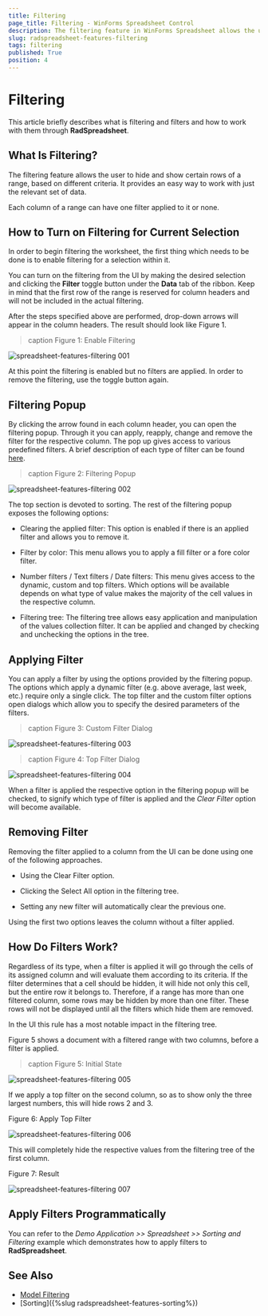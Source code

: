 ```yaml
---
title: Filtering
page_title: Filtering - WinForms Spreadsheet Control
description: The filtering feature in WinForms Spreadsheet allows the user to hide and show certain rows of a range, based on different criteria. It provides an easy way to work with just the relevant set of data.
slug: radspreadsheet-features-filtering
tags: filtering
published: True
position: 4
---
```


# Filtering

This article briefly describes what is filtering and filters and how to work with them through **RadSpreadsheet**. 

## What Is Filtering?

The filtering feature allows the user to hide and show certain rows of a range, based on different criteria. It provides an easy way to work with just the relevant set of data.

Each column of a range can have one filter applied to it or none.

## How to Turn on Filtering for Current Selection

In order to begin filtering the worksheet, the first thing which needs to be done is to enable filtering for a selection within it.

You can turn on the filtering from the UI by making the desired selection and clicking the **Filter** toggle button under the **Data** tab of the ribbon. Keep in mind that the first row of the range is reserved for column headers and will not be included in the actual filtering.

After the steps specified above are performed, drop-down arrows will appear in the column headers. The result should look like Figure 1.

>caption Figure 1: Enable Filtering

![spreadsheet-features-filtering 001](images/spreadsheet-features-filtering001.png) 

At this point the filtering is enabled but no filters are applied. In order to remove the filtering, use the toggle button again.

## Filtering Popup

By clicking the arrow found in each column header, you can open the filtering popup. Through it you can apply, reapply, change and remove the filter for the respective column. The pop up gives access to various predefined filters. A brief description of each type of filter can be found [here](https://docs.telerik.com/devtools/document-processing/libraries/radspreadprocessing/features/filtering).

>caption Figure 2: Filtering Popup

![spreadsheet-features-filtering 002](images/spreadsheet-features-filtering002.png) 

The top section is devoted to sorting. The rest of the filtering popup exposes the following options:

* Clearing the applied filter: This option is enabled if there is an applied filter and allows you to remove it.

* Filter by color: This menu allows you to apply a fill filter or a fore color filter.

* Number filters / Text filters / Date filters: This menu gives access to the dynamic, custom and top filters. Which options will be available depends on what type of value makes the majority of the cell values in the respective column.

* Filtering tree: The filtering tree allows easy application and manipulation of the values collection filter. It can be applied and changed by checking and unchecking the options in the tree.

## Applying Filter

You can apply a filter by using the options provided by the filtering popup. The options which apply a dynamic filter (e.g. above average, last week, etc.) require only a single click. The top filter and the custom filter options open dialogs which allow you to specify the desired parameters of the filters.

>caption Figure 3: Custom Filter Dialog

![spreadsheet-features-filtering 003](images/spreadsheet-features-filtering003.png) 

>caption Figure 4: Top Filter Dialog

![spreadsheet-features-filtering 004](images/spreadsheet-features-filtering004.png) 

When a filter is applied the respective option in the filtering popup will be checked, to signify which type of filter is applied and the *Clear Filter* option will become available.

## Removing Filter

Removing the filter applied to a column from the UI can be done using one of the following approaches.

* Using the Clear Filter option.

* Clicking the Select All option in the filtering tree.

* Setting any new filter will automatically clear the previous one.

Using the first two options leaves the column without a filter applied.

## How Do Filters Work?

Regardless of its type, when a filter is applied it will go through the cells of its assigned column and will evaluate them according to its criteria. If the filter determines that a cell should be hidden, it will hide not only this cell, but the entire row it belongs to. Therefore, if a range has more than one filtered column, some rows may be hidden by more than one filter. These rows will not be displayed until all the filters which hide them are removed.

In the UI this rule has a most notable impact in the filtering tree.

Figure 5 shows a document with a filtered range with two columns, before a filter is applied.

>caption Figure 5: Initial State

![spreadsheet-features-filtering 005](images/spreadsheet-features-filtering005.png)

If we apply a top filter on the second column, so as to show only the three largest numbers, this will hide rows 2 and 3.

Figure 6: Apply Top Filter 

![spreadsheet-features-filtering 006](images/spreadsheet-features-filtering006.png)

This will completely hide the respective values from the filtering tree of the first column.

Figure 7: Result

![spreadsheet-features-filtering 007](images/spreadsheet-features-filtering007.png)

## Apply Filters Programmatically

You can refer to the *Demo Application >> Spreadsheet >> Sorting and Filtering* example which demonstrates how to apply filters to **RadSpreadsheet**.


## See Also

* [Model Filtering](https://docs.telerik.com/devtools/document-processing/libraries/radspreadprocessing/features/filtering)
* [Sorting]({%slug radspreadsheet-features-sorting%})



